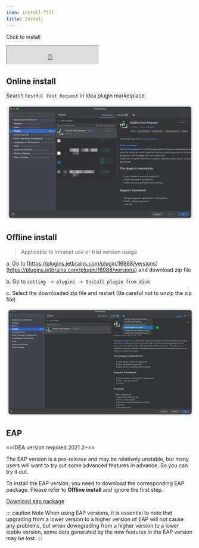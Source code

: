 ```yaml
---
icon: install-fill
title: Install
---
```


Click to install

<iframe width="245px" height="48px" src="https://plugins.jetbrains.com/embeddable/install/16988"></iframe>

## Online install

Search `Restful Fast Request` in idea plugin marketplace

![download](/img/download.png)

## Offline install

> Applicable to intranet use or trial version usage

a. Go to [https://plugins.jetbrains.com/plugin/16988/versions](https://plugins.jetbrains.com/plugin/16988/versions) and download zip file

b. Go to `setting -> plugins -> Install plugin from disk`

c. Select the downloaded zip file and restart (Be careful not to unzip the zip file)

![installLocal](/img/installLocal.png)

## EAP

==IDEA version required 2021.2+==

The EAP version is a pre-release and may be relatively unstable, but many users will want to try out some advanced features in advance. So you can try it out.

To install the EAP version, you need to download the corresponding EAP package. Please refer to **Offline install** and ignore the first step.

[Download eap package](https://plugins.jetbrains.com/plugin/16988/versions/eap)

::: caution Note
When using EAP versions, it is essential to note that upgrading from a lower version to a higher version of EAP will not cause any problems,
but when downgrading from a higher version to a lower stable version, some data generated by the new features in the EAP version may be lost.
:::

